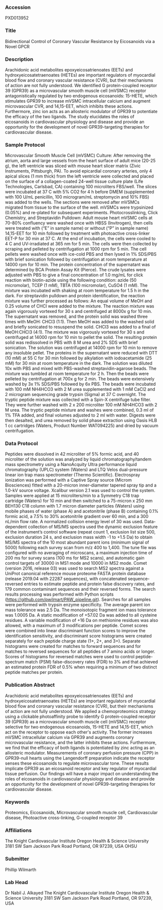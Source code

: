 ### Accession
PXD013952

### Title
Bidirectional Control of Coronary Vascular Resistance by Eicosanoids via a Novel GPCR

### Description
Arachidonic acid metabolites epoxyeicosatrienoates (EETs) and hydroxyeicosatetraenoates (HETEs) are important regulators of myocardial blood flow and coronary vascular resistance (CVR), but their mechanisms of action are not fully understood. We identified G protein-coupled receptor 39 (GPR39) as a microvascular smooth muscle cell (mVSMC) receptor antagonistically regulated by two endogenous eicosanoids: 15-HETE, which stimulates GPR39 to increase mVSMC intracellular calcium and augment microvascular CVR, and 14,15-EET, which inhibits these actions. Furthermore, zinc ion acts as an allosteric modulator of GPR39 to potentiate the efficacy of the two ligands. The study elucidates the roles of eicosanoids in cardiovascular physiology and disease and provide an opportunity for the development of novel GPR39-targeting therapies for cardiovascular disease.

### Sample Protocol
Microvascular Smooth Muscle Cell (mVSMC) Culture:  After removing the atrium, aorta and large vessels from the heart surface of adult mice (20-25 g), the left ventricle was sliced with mouse heart slicer matrix (Zivic Instruments, Pittsburgh, PA).  To avoid epicardial coronary arteries, only 4 apical slices (1 mm thick) from the left ventricle were collected and placed on the surface of a collagen-coated 24-well tissue culture plate (Life Technologies, Carlsbad, CA) containing 100 microliters FBS/well.  The slices were incubated at 37 C with 5% CO2 for 4 h before DMEM (supplemented with 100 U/mL penicillin, 100 microgram/mL streptomycin and 10% FBS) was added to the wells.  The sections were removed after mVSMCs migrated from tissue to the surface of the well.  mVSMCs were trypsinized (0.05%) and re-plated for subsequent experiments.  Photocrosslinking, Click Chemistry, and Streptavidin Pulldown:  Adult mouse heart mVSMC cells at 70-80% confluency were washed once with HBSS (Invitrogen), then cells were treated with (“E” in sample name) or without (“P” in sample name) 14,15-EET for 10 min followed by treatment with photoactive cross-linker EET-P for 30 min at 37 C. At the end of incubation, the cells were cooled to 4 C and UV-irradiated at 365 nm for 5 min. The cells were then collected by scraping and pelleted by centrifugation at 1000 rpm for 5 min. The cell pellets were washed once with ice-cold PBS and then lysed in 1% SDS/PBS with brief sonication followed by centrifugation at room temperature at 14000 rpm for 10 min. The protein concentration of the supernatant was determined by BCA Protein Assay Kit (Pierce). The crude lysates were adjusted with PBS to give a final concentration of 1.0 mg/mL for click reaction with biotin-azide using the following condition: azide (50 micromolar), TCEP (1 mM), TBTA (100 micromolar), CuSO4 (1 mM). The mixture was incubated with shaking at room temperature for 1.5 h in the dark. For streptavidin pulldown and protein identification, the reaction mixture was further processed as follows: An equal volume of MeOH and 0.25 volume of CHCl were added to the mixture. The reaction mixture was again vigorously vortexed for 30 s and centrifuged at 8000x g for 10 min. The supernatant was removed, and the protein solid was washed three times with MeOH: CHCl3 (1:1). Then MeOH was added to the washed solid and briefly sonicated to resuspend the solid. CHCl3 was added to a final of MeOH:CHCl3 (4:1). The mixture was vigorously vortexed for 30 s and centrifuged at 14000 rpm for 10 min to pellet the solid. The resulting protein solid was redissolved in PBS with 8 M urea and 2% SDS with brief sonication. The solution was centrifuged at 14000 rpm for 10 min to remove any insoluble pellet. The proteins in the supernatant were reduced with DTT (10 mM) at 55 C for 30 min followed by alkylation with iodoacetamide (25 mM) for 30 min at room temperature in the dark. The solution was diluted 10x with PBS and mixed with PBS-washed streptavidin-agarose beads. The mixture was tumbled at room temperature for 2 h. Then the beads were pelleted by centrifugation at 700x g for 2 min. The beads were extensively washed by 3x 1% SDS/PBS followed by 6x PBS. The beads were incubated with 100 mM NH4HCO3 with 2 M urea supplemented with 1 mM CaCl2 and 2 microgram sequencing grade trypsin (Sigma) at 37 C overnight. The tryptic peptide mixture was collected with a Spin-X centrifuge tube filter. They were further washed with 2 x 200 microliter 100 mM NH4HCO3 with 2 M urea. The tryptic peptide mixture and washes were combined, 0.3 ml of 1% TFA added, and final volumes adjusted to 2 ml with water.  Digests were then desalted, and urea removed by solid phase extraction using Oasis HLB 1 cc cartridges (Waters, Product Number WAT094225) and dried by vacuum centrifugation.

### Data Protocol
Peptides were dissolved in 42 microliter of 5% formic acid, and 40 microliter of the solution was analyzed by liquid chromatography/tandem mass spectrometry using a NanoAcquity Ultra performance liquid chromatography (UPLC) system (Waters) and LTQ Velos dual-pressure linear ion trap mass spectrometer (Thermo Scientific).  Electrospray ionization was performed with a Captive Spray source (Microm Biosciences) fitted with a 20-micron inner-diameter tapered spray tip and a 1.0-kV source voltage. Xcalibur version 2.1 was used to control the system. Samples were applied at 15 microliters/min to a Symmetry C18 trap cartridge (Waters) for 10 min and then switched to a 75-micron x 250 mm BEH130 C18 column with 1.7 micron diameter particles (Waters) using mobile phases of water (phase A) and acetonitrile (phase B) containing 0.1% formic acid, a 7.5% to 30% acetonitrile gradient over 60 min, and a 300 nL/min flow rate. A normalized collision energy level of 30 was used. Data-dependent collection of MS/MS spectra used the dynamic exclusion feature of the instrument’s control software (repeat count 1, exclusion list size 500, exclusion duration 24 s, and exclusion mass width -1 to +1.5 Da) to obtain MS/MS spectra of the 10 most abundant parent ions (minimum signal of 5000) following each survey scan from m/z 400 to 1,400. The tune file was configured with no averaging of microscans, a maximum injection time of 200 ms for survey scans (100 ms for MS2 scans), and automatic gain control targets of 30000 in MS1 mode and 10000 in MS2 mode. Comet (version 2016, release 03) was used to search MS2 spectra against a UniProt canonical reference mouse proteome FASTA protein database (release 2019.04 with 22287 sequences), with concatenated sequence-reversed entries to estimate peptide and protein false discovery rates, and 179 common contaminant sequences and their reversed forms. The search results processing was performed with Python scripts (https://github.com/pwilmart/PAW_pipeline.git). Searches for all samples were performed with trypsin enzyme specificity. The average parent ion mass tolerance was 2.5 Da. The monoisotopic fragment ion mass tolerance was 1.0005 Da. A static modification of +57.02 Da was added to all cysteine residues. A variable modification of +16 Da on methionine residues was also allowed, with a maximum of 3 modifications per peptide. Comet scores were combined into linear discriminant function scores to improve the identification sensitivity, and discriminant score histograms were created separately for each peptide charge state (1+, 2+, and 3+). Separate histograms were created for matches to forward sequences and for matches to reversed sequences for all peptides of 7 amino acids or longer. Scores of histograms for reversed matches were used to control peptide-spectrum match (PSM) false-discovery rates (FDR) to 3% and that achieved an estimated protein FDR of 0.5% when requiring a minimum of two distinct peptide matches per protein.

### Publication Abstract
Arachidonic acid metabolites epoxyeicosatrienoates (EETs) and hydroxyeicosatetraenoates (HETEs) are important regulators of myocardial blood flow and coronary vascular resistance (CVR), but their mechanisms of action are not fully understood. We applied a chemoproteomics strategy using a clickable photoaffinity probe to identify G protein-coupled receptor 39 (GPR39) as a microvascular smooth muscle cell (mVSMC) receptor selective for two endogenous eicosanoids, 15-HETE and 14,15-EET, which act on the receptor to oppose each other's activity. The former increases mVSMC intracellular calcium via GPR39 and augments coronary microvascular resistance, and the latter inhibits these actions. Furthermore, we find that the efficacy of both ligands is potentiated by zinc acting as an allosteric modulator. Measurements of coronary perfusion pressure (CPP) in GPR39-null hearts using the Langendorff preparation indicate the receptor senses these eicosanoids to regulate microvascular tone. These results implicate GPR39 as an eicosanoid receptor and key regulator of myocardial tissue perfusion. Our findings will have a major impact on understanding the roles of eicosanoids in cardiovascular physiology and disease and provide an opportunity for the development of novel GPR39-targeting therapies for cardiovascular disease.

### Keywords
Proteomics, Eicosanoids, Microvascular smooth muscle cell, Cardiovascular disease, Photoactive cross-linking, G-coupled receptor 39

### Affiliations
The Knight Cardiovascular Institute  Oregon Health & Science University  3181 SW Sam Jackson Park Road Portland, OR 97239, USA
OHSU

### Submitter
Phillip Wilmarth

### Lab Head
Dr Nabil J. Alkayed
The Knight Cardiovascular Institute  Oregon Health & Science University  3181 SW Sam Jackson Park Road Portland, OR 97239, USA


